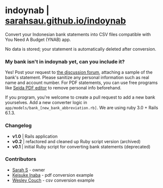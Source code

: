 # indoynab |  [sarahsau.github.io/indoynab](https://blueberry-surprise-28648.herokuapp.com/)

Convert your Indonesian bank statements into CSV files compatible with You Need A Budget (YNAB) app.

No data is stored; your statement is automatically deleted after conversion.


### My bank isn't in **indoynab** yet, can you include it?
Yes! Post your request to [the discussion forum](https://github.com/sarahsau/indoynab/discussions/categories/adding-a-bank-request), attaching a sample of the bank's statement. Please sanitize any personal information such as real name and account number. For PDF statements, you can use free programs like [Sejda PDF editor](https://www.sejda.com/pdf-editor) to remove personal info beforehand.

If you program, you're welcome to create a pull request to add a new bank yourselves. Add a new converter logic in `app/models/bank_[new_bank_abbreviation.rb]`. We are using ruby 3.0 + Rails 6.1.3.  


### Changelog
- **v1.0** | Rails application
- **v0.2** | refactored and cleaned up Ruby script version (archived)
- **v0.1** | initial Ruby script for converting bank statements (deprecated)

### Contributors
- [Sarah S](https://github.com/sarahsau) - owner
- [Keisuke Inaba](https://github.com/kei178) - pdf conversion example
- [Wesley Couch](https://github.com/wesmcouch) - csv conversion example
